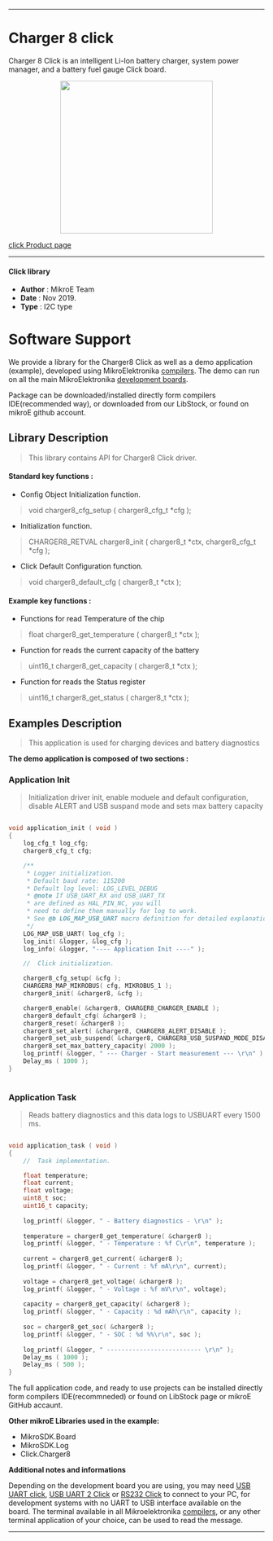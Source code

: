 

---
# Charger 8 click

Charger 8 Click is an intelligent Li-Ion battery charger, system power manager, and a battery fuel gauge Click board.

<p align="center">
  <img src="https://download.mikroe.com/images/click_for_ide/charger8_click.png" height=300px>
</p>

[click Product page](https://www.mikroe.com/charger-8-click)

---


#### Click library 

- **Author**        : MikroE Team
- **Date**          : Nov 2019.
- **Type**          : I2C type


# Software Support

We provide a library for the Charger8 Click 
as well as a demo application (example), developed using MikroElektronika 
[compilers](https:///shop.mikroe.com/compilers). 
The demo can run on all the main MikroElektronika [development boards](https:///shop.mikroe.com/development-boards).

Package can be downloaded/installed directly form compilers IDE(recommended way), or downloaded from our LibStock, or found on mikroE github account. 

## Library Description

> This library contains API for Charger8 Click driver.

#### Standard key functions :

- Config Object Initialization function.
> void charger8_cfg_setup ( charger8_cfg_t *cfg ); 
 
- Initialization function.
> CHARGER8_RETVAL charger8_init ( charger8_t *ctx, charger8_cfg_t *cfg );

- Click Default Configuration function.
> void charger8_default_cfg ( charger8_t *ctx );


#### Example key functions :

- Functions for read Temperature of the chip
> float charger8_get_temperature ( charger8_t *ctx );
 
- Function for reads the current capacity of the battery
> uint16_t charger8_get_capacity ( charger8_t *ctx );

- Function for reads the Status register
> uint16_t charger8_get_status ( charger8_t *ctx );

## Examples Description

> This application is used for charging devices and battery diagnostics

**The demo application is composed of two sections :**

### Application Init 

> Initialization driver init, enable moduele and default configuration,
> disable ALERT and USB suspand mode and sets max battery capacity

```c

void application_init ( void )
{
    log_cfg_t log_cfg;
    charger8_cfg_t cfg;

    /** 
     * Logger initialization.
     * Default baud rate: 115200
     * Default log level: LOG_LEVEL_DEBUG
     * @note If USB_UART_RX and USB_UART_TX 
     * are defined as HAL_PIN_NC, you will 
     * need to define them manually for log to work. 
     * See @b LOG_MAP_USB_UART macro definition for detailed explanation.
     */
    LOG_MAP_USB_UART( log_cfg );
    log_init( &logger, &log_cfg );
    log_info( &logger, "---- Application Init ----" );

    //  Click initialization.

    charger8_cfg_setup( &cfg );
    CHARGER8_MAP_MIKROBUS( cfg, MIKROBUS_1 );
    charger8_init( &charger8, &cfg );

    charger8_enable( &charger8, CHARGER8_CHARGER_ENABLE );
    charger8_default_cfg( &charger8 );
    charger8_reset( &charger8 );
    charger8_set_alert( &charger8, CHARGER8_ALERT_DISABLE );
    charger8_set_usb_suspend( &charger8, CHARGER8_USB_SUSPAND_MODE_DISABLE );
    charger8_set_max_battery_capacity( 2000 );
    log_printf( &logger, " --- Charger - Start measurement --- \r\n" );
    Delay_ms ( 1000 );
}
  
```

### Application Task

> Reads battery diagnostics and this data logs to USBUART every 1500 ms.

```c

void application_task ( void )
{
    //  Task implementation.

    float temperature;
    float current;
    float voltage;
    uint8_t soc;
    uint16_t capacity;
    
    log_printf( &logger, " - Battery diagnostics - \r\n" );
    
    temperature = charger8_get_temperature( &charger8 );
    log_printf( &logger, " - Temperature : %f C\r\n", temperature );
    
    current = charger8_get_current( &charger8 );
    log_printf( &logger, " - Current : %f mA\r\n", current);
    
    voltage = charger8_get_voltage( &charger8 );
    log_printf( &logger, " - Voltage : %f mV\r\n", voltage);
    
    capacity = charger8_get_capacity( &charger8 );
    log_printf( &logger, " - Capacity : %d mAh\r\n", capacity );
    
    soc = charger8_get_soc( &charger8 );
    log_printf( &logger, " - SOC : %d %%\r\n", soc );
    
    log_printf( &logger, " -------------------------- \r\n" );
    Delay_ms ( 1000 );
    Delay_ms ( 500 );
}

```

The full application code, and ready to use projects can be  installed directly form compilers IDE(recommneded) or found on LibStock page or mikroE GitHub accaunt.

**Other mikroE Libraries used in the example:** 

- MikroSDK.Board
- MikroSDK.Log
- Click.Charger8

**Additional notes and informations**

Depending on the development board you are using, you may need 
[USB UART click](https:///shop.mikroe.com/usb-uart-click), 
[USB UART 2 Click](https:///shop.mikroe.com/usb-uart-2-click) or 
[RS232 Click](https:///shop.mikroe.com/rs232-click) to connect to your PC, for 
development systems with no UART to USB interface available on the board. The 
terminal available in all Mikroelektronika 
[compilers](https:///shop.mikroe.com/compilers), or any other terminal application 
of your choice, can be used to read the message.



---
